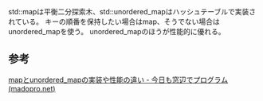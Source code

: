 std::mapは平衡二分探索木、std::unordered_mapはハッシュテーブルで実装されている。
キーの順番を保持したい場合はmap、そうでない場合はunordered_mapを使う。
unordered_mapのほうが性能的に優れる。

## 参考
[mapとunordered_mapの実装や性能の違い - 今日も窓辺でプログラム (madopro.net)](https://www.madopro.net/entry/2016/09/08/091348)
